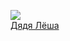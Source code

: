 ![](/books/detective/Мария%20Викторовна%20Семенова/Дядя%20Лёша.jpg)  
[Дядя Лёша](/books/detective/Мария%20Викторовна%20Семенова/Дядя%20Лёша)